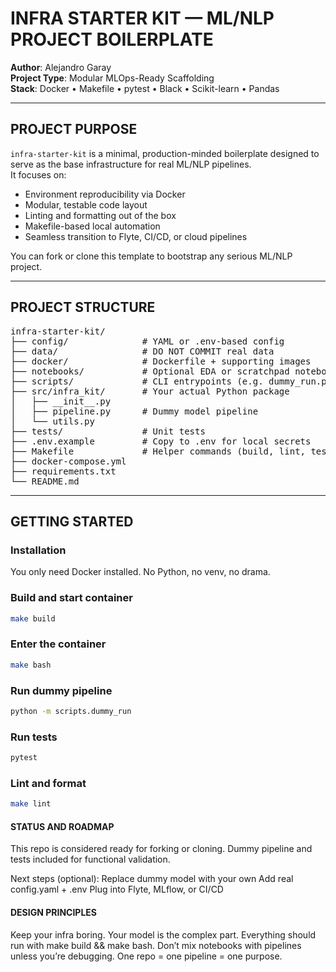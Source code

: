 # INFRA STARTER KIT — ML/NLP PROJECT BOILERPLATE  
**Author**: Alejandro Garay  
**Project Type**: Modular MLOps-Ready Scaffolding  
**Stack**: Docker • Makefile • pytest • Black • Scikit-learn • Pandas  

---

## PROJECT PURPOSE

`infra-starter-kit` is a minimal, production-minded boilerplate designed to serve as the base infrastructure for real ML/NLP pipelines.  
It focuses on:

- Environment reproducibility via Docker  
- Modular, testable code layout  
- Linting and formatting out of the box  
- Makefile-based local automation  
- Seamless transition to Flyte, CI/CD, or cloud pipelines  

You can fork or clone this template to bootstrap any serious ML/NLP project.

---

## PROJECT STRUCTURE

<pre>
infra-starter-kit/
├── config/              # YAML or .env-based config
├── data/                # DO NOT COMMIT real data
├── docker/              # Dockerfile + supporting images
├── notebooks/           # Optional EDA or scratchpad notebooks
├── scripts/             # CLI entrypoints (e.g. dummy_run.py)
├── src/infra_kit/       # Your actual Python package
│   ├── __init__.py
│   ├── pipeline.py      # Dummy model pipeline
│   └── utils.py
├── tests/               # Unit tests
├── .env.example         # Copy to .env for local secrets
├── Makefile             # Helper commands (build, lint, test, etc.)
├── docker-compose.yml
├── requirements.txt
└── README.md
</pre>

---

## GETTING STARTED

### Installation

You only need Docker installed. No Python, no venv, no drama.

### Build and start container

```bash
make build
```

### Enter the container

```bash
make bash
```

### Run dummy pipeline

```bash
python -m scripts.dummy_run
```

### Run tests

```bash
pytest
```

### Lint and format

```bash
make lint
```

#### STATUS AND ROADMAP

This repo is considered ready for forking or cloning.
Dummy pipeline and tests included for functional validation.

Next steps (optional):
Replace dummy model with your own
Add real config.yaml + .env
Plug into Flyte, MLflow, or CI/CD

#### DESIGN PRINCIPLES

Keep your infra boring. Your model is the complex part.
Everything should run with make build && make bash.
Don’t mix notebooks with pipelines unless you’re debugging.
One repo = one pipeline = one purpose.